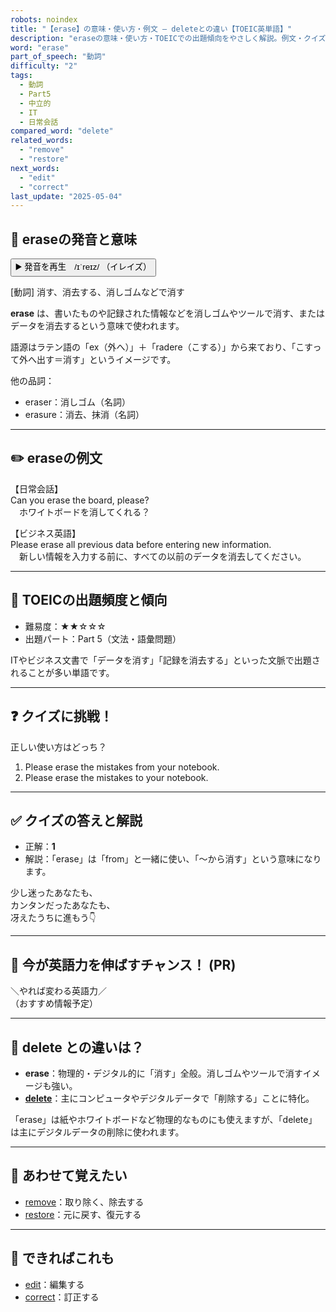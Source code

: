 ```yaml
---
robots: noindex
title: "【erase】の意味・使い方・例文 ― deleteとの違い【TOEIC英単語】"
description: "eraseの意味・使い方・TOEICでの出題傾向をやさしく解説。例文・クイズ付きでdeleteとの違いもわかりやすく学べます。"
word: "erase"
part_of_speech: "動詞"
difficulty: "2"
tags:
  - 動詞
  - Part5
  - 中立的
  - IT
  - 日常会話
compared_word: "delete"
related_words:
  - "remove"
  - "restore"
next_words:
  - "edit"
  - "correct"
last_update: "2025-05-04"
---
```


## 🔰 eraseの発音と意味

<button class="play-audio" onclick="playTTS('erase')">
  <span class="play-audio-main">
    ▶️ 発音を再生　/ɪˈreɪz/
  </span>
  <span class="play-audio-sub">
    （イレイズ）
  </span>
</button>

[動詞] 消す、消去する、消しゴムなどで消す

**erase** は、書いたものや記録された情報などを消しゴムやツールで消す、またはデータを消去するという意味で使われます。

語源はラテン語の「ex（外へ）」＋「radere（こする）」から来ており、「こすって外へ出す＝消す」というイメージです。

他の品詞：  
- eraser：消しゴム（名詞）
- erasure：消去、抹消（名詞）

---

## ✏️ eraseの例文

【日常会話】  
Can you erase the board, please?  
　ホワイトボードを消してくれる？

【ビジネス英語】  
Please erase all previous data before entering new information.  
　新しい情報を入力する前に、すべての以前のデータを消去してください。

---

## 🎯 TOEICの出題頻度と傾向

- 難易度：★★☆☆☆
- 出題パート：Part 5（文法・語彙問題）

ITやビジネス文書で「データを消す」「記録を消去する」といった文脈で出題されることが多い単語です。

---

## ❓ クイズに挑戦！

正しい使い方はどっち？

1. Please erase the mistakes from your notebook.  
2. Please erase the mistakes to your notebook.

---

## ✅ クイズの答えと解説

- 正解：**1**
- 解説：「erase」は「from」と一緒に使い、「～から消す」という意味になります。

少し迷ったあなたも、  
カンタンだったあなたも、  
冴えたうちに進もう👇️

---

## 🚀 今が英語力を伸ばすチャンス！ (PR)

<div class="info-center">
＼やれば変わる英語力／<br>  
（おすすめ情報予定）
</div>

---

## 🤔  delete との違いは？

- **erase**：物理的・デジタル的に「消す」全般。消しゴムやツールで消すイメージも強い。
- **[delete](/word/delete/)**：主にコンピュータやデジタルデータで「削除する」ことに特化。

「erase」は紙やホワイトボードなど物理的なものにも使えますが、「delete」は主にデジタルデータの削除に使われます。

---

## 🧩 あわせて覚えたい

- [remove](/word/remove/)：取り除く、除去する
- [restore](/word/restore/)：元に戻す、復元する

---

## 📖 できればこれも

- [edit](/word/edit/)：編集する
- [correct](/word/correct/)：訂正する

<!-- cvid: aid48_bid28 -->
